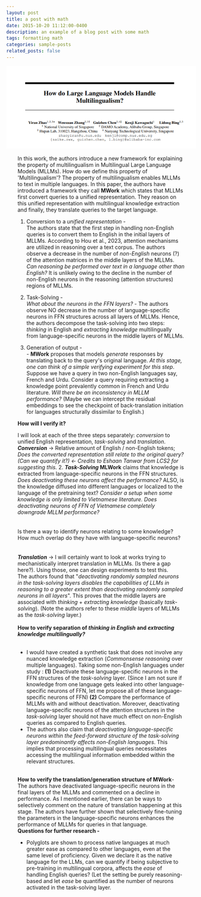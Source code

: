 ```yaml
---
layout: post
title: a post with math
date: 2015-10-20 11:12:00-0400
description: an example of a blog post with some math
tags: formatting math
categories: sample-posts
related_posts: false
---
```



<div style="text-align: center;">
    <img src="/assets/papers/zhao2024multilingualism/header.png" alt="paper_header">
</div>

<div style="margin-left: 30px; margin-right: 30px;">
	
In this work, the authors introduce a new framework for explaining the property of multilingualism in Multilingual Large Language Models (MLLMs). How do we define this property of 'Multilingualism'? The property of multilingualism enables MLLMs to text in multiple languages. In this paper, the authors have introduced a framework they call **MWork** which states that MLLMs first convert queries to a unified representation. They reason on this unified representation with multilingual knowledge extraction and finally, they translate queries to the target language.

1. Conversion to a _unified representation_ - <br>
   The authors state that the first step in handling non-English queries is to convert them to English in the initial layers of MLLMs.  According to Hou et al., 2023, attention mechanisms are utilized in reasoning over a text corpus. The authors observe a decrease in the number of _non-English_ neurons (?) of the attention matrices in the middle layers of the MLLMs.  _Can reasoning be performed over text in a language other than English?_ It is unlikely owing to the decline in the number of non-English neurons in the reasoning (attention structures) regions of MLLMs.

2. Task-Solving - <br>
  _What about the neurons in the FFN layers?_ - The authors observe NO decrease in the number of language-specific neurons in FFN structures across all layers of MLLMs. Hence, the authors decompose the task-solving into two steps: _thinking_ in English and _extracting knowledge_ multilingually from language-specific neurons in the middle layers of MLLMs.

3. Generation of output - <br>-
	**MWork** proposes that models _generate_ responses by translating back to the query's original language. _At this stage, one can think of a simple verifying experiment for this step_. Suppose we have a query in two non-English languages say, French and Urdu. Consider a query requiring extracting a knowledge point prevalently common in French and Urdu literature. _Will there be an inconsistency in MLLM performance?_ (Maybe we can intercept the residual embeddings to see the checkpoint of back-translation initiation for languages structurally dissimilar to English.)


**How will I verify it?**

 I will look at each of the three steps separately: _conversion_ to unified English representation, _task-solving_ and _translation_. **_Conversion_** -> Relative amount of English / non-English tokens; _Does the converted representation still relate to the original query? (Can we quantify it?) <- Credits to Eshaan Tanwar from LCS2 for suggesting this._ 2.  **_Task-Solving_ MLWork** claims that knowledge is extracted from language-specific neurons in the FFN structures. _Does deactivating these neurons affect the performance?_ ALSO, is the knowledge diffused into different languages or localized to the language of the pretraining text? _Consider a setup when some knowledge is only limited to Vietnamese literature. Does deactivating neurons of FFN of Vietnamese completely downgrade MLLM performance?_<br><br><br>
		Is there a way to identify neurons relating to some knowledge?<br>
        How much overlap do they have with language-specific neurons?<br><br><br>
_**Translation**_ -> I will certainly want to look at works trying to mechanistically interpret translation in MLLMs. (Is there a gap here?). Using those, one can design experiments to test this.
<br>
The authors found that "_deactivating randomly sampled neurons in the task-solving layers disables the capabilities of LLMs in reasoning to a greater extent than deactivating randomly sampled neurons in all layers_". This proves that the middle layers are associated with _thinking_ + _extracting knowledge_ (basically _task-solving_). (Note the authors refer to these _middle_ layers of MLLMs as the _task-solving_ layer.) <br><br>
**How to verify separation of _thinking in English_ and _extracting knowledge multilingually?_** <br><br>
- I would have created a synthetic task that does not involve any nuanced knowledge extraction (_Commonsense reasoning_ over multiple languages). Taking some non-English languages under study :  **(1)** Deactivate these language-specific neurons in the FFN structures of the _task-solving_ layer. (Since I am not sure if knowledge from one language gets leaked into other language-specific neurons of FFN, let me propose all of these language-specific neurons of FFN) **(2)** Compare the performance of MLLMs with and without deactivation.
  Moreover, deactivating language-specific neurons of the attention structures in the _task-solving_ layer should not have much effect on non-English queries as compared to English queries.
- The authors also claim that _deactivating language-specific neurons within the feed-forward structure of the task-solving layer predominantly affects non-English languages_. This implies that processing multilingual queries necessitates accessing the multilingual information embedded within the relevant structures.<br><br>

**How to verify the translation/generation structure of MWork**-
The authors have deactivated language-specific neurons in the final layers of the MLLMs and commented on a decline in performance. As I mentioned earlier, there can be ways to selectively comment on the nature of translation happening at this stage. The authors have further shown that selectively fine-tuning the parameters in the language-specific neurons enhances the performance of MLLMs for queries in that language.
<br>
**Questions for further research -**
- Polyglots are shown to process native languages at much greater ease as compared to other languages, even at the same level of proficiency. Given we declare it as the native language for the LLMs, can we quantify if being subjective to pre-training in multilingual corpora, affects the _ease_ of handling English queries? (Let the setting be purely reasoning-based and let _ease_ be quantified as the number of neurons activated in the task-solving layer.
</div>
